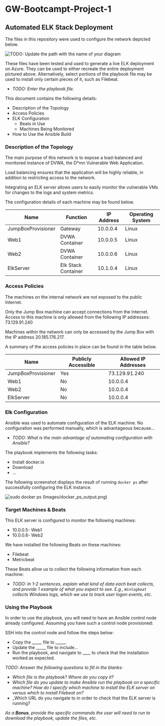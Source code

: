 # GW-Bootcampt-Project-1
## Automated ELK Stack Deployment

The files in this repository were used to configure the network depicted below.

![TODO: Update the path with the name of your diagram](Images/diagram_filename.png)

These files have been tested and used to generate a live ELK deployment on Azure. They can be used to either recreate the entire deployment pictured above. Alternatively, select portions of the playbook file may be used to install only certain pieces of it, such as Filebeat.

  - _TODO: Enter the playbook file._

This document contains the following details:
- Description of the Topology
- Access Policies
- ELK Configuration
  - Beats in Use
  - Machines Being Monitored
- How to Use the Ansible Build


### Description of the Topology

The main purpose of this network is to expose a load-balanced and monitored instance of DVWA, the D*mn Vulnerable Web Application.

Load balancing ensures that the application will be highly reliable, in addition to restricting access to the network.

Integrating an ELK server allows users to easily monitor the vulnerable VMs for changes to the logs and system metrics.

The configuration details of each machine may be found below.


| Name               | Function            | IP Address | Operating System |
|--------------------|---------------------|------------|------------------|
| JumpBoxProvisioner | Gateway             | 10.0.0.4   | Linux            |
| Web1               | DVWA Container      | 10.0.0.5   | Linux            |
| Web2               | DVWA Container      | 10.0.0.6   | Linux            |
| ElkServer          | Elk Stack Container | 10.1.0.4   | Linux            |

### Access Policies

The machines on the internal network are not exposed to the public Internet. 

Only the Jump Box machine can accept connections from the Internet. Access to this machine is only allowed from the following IP addresses: 73.129.91.240

Machines within the network can only be accessed by the Jump Box with the IP address 20.185.176.217.


A summary of the access policies in place can be found in the table below.

| Name               | Publicly Accessible | Allowed IP Addresses |
|--------------------|---------------------|----------------------|
| JumpBoxProvisioner | Yes                 | 73.129.91.240        |
| Web1               | No                  | 10.0.0.4             |
| Web2               | No                  | 10.0.0.4             |
| ElkServer          | No                  | 10.0.0.4             |

### Elk Configuration

Ansible was used to automate configuration of the ELK machine. No configuration was performed manually, which is advantageous because...
- _TODO: What is the main advantage of automating configuration with Ansible?_

The playbook implements the following tasks:
- Install docker.io
- Download 
- ...

The following screenshot displays the result of running `docker ps` after successfully configuring the ELK instance.

![sudo docker ps](https://user-images.githubusercontent.com/74930788/139750728-eaf64e2a-ce4c-4d49-aa17-f54fb759e1da.png)
(Images/docker_ps_output.png)

### Target Machines & Beats
This ELK server is configured to monitor the following machines:
- 10.0.0.5- Web1
- 10.0.0.6- Web2

We have installed the following Beats on these machines:
- Filebeat
- Metricbeat

These Beats allow us to collect the following information from each machine:
- _TODO: In 1-2 sentences, explain what kind of data each beat collects, and provide 1 example of what you expect to see. E.g., `Winlogbeat` collects Windows logs, which we use to track user logon events, etc._

### Using the Playbook
In order to use the playbook, you will need to have an Ansible control node already configured. Assuming you have such a control node provisioned: 

SSH into the control node and follow the steps below:
- Copy the _____ file to _____.
- Update the _____ file to include...
- Run the playbook, and navigate to ____ to check that the installation worked as expected.

_TODO: Answer the following questions to fill in the blanks:_
- _Which file is the playbook? Where do you copy it?_
- _Which file do you update to make Ansible run the playbook on a specific machine? How do I specify which machine to install the ELK server on versus which to install Filebeat on?_
- _Which URL do you navigate to in order to check that the ELK server is running?

_As a **Bonus**, provide the specific commands the user will need to run to download the playbook, update the files, etc._
